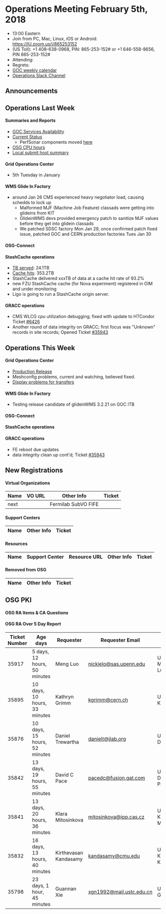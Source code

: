 # Operations Meeting February 5th, 2018
   * 13:00 Eastern 
   * Join from PC, Mac, Linux, iOS or Android: https://IU.zoom.us/j/865253152
   * (US Toll): +1 408-638-0968, PIN: 865-253-152# or +1 646-558-8656, PIN 865-253-152#
   * Attending:
   * Regrets:
   * [GOC weekly calendar](http://www.google.com/calendar/embed?src=c1htpcfoe6btrtc7n3uddg8mvs%40group.calendar.google.com&ctz=America/New_York)
   * [Operations Slack Channel](https://opensciencegrid.slack.com/messages/C5GAYBGA0/)

## Announcements
   
## Operations Last Week

#### Summaries and Reports
   * [GOC Services Availability](http://monitor.grid.iu.edu/availability/avail_week_overview.html)
   * [Current Status](http://monitor.grid.iu.edu/availability/production.html)
      * PerfSonar components moved [here](http://monitor.grid.iu.edu/availability/perfsonar.html)
   * [OSG CPU hours](http://tinyurl.com/mf96b88)
   * [Local submit host summary](http://osg-flock.grid.iu.edu/overview/)
   
#### Grid Operations Center
   * 5th Tuesday in January
   
#### WMS Glide In Factory
   * around Jan 26 CMS experienced heavy negotiator load, causing schedds to lock up
      * Malformed MJF (Machine Job Feature) classads were getting into glideins from KIT
      * GlideinWMS devs provided emergency patch to sanitize MJF values before they get into glidein classads
      * We patched SDSC factory Mon Jan 29, once confirmed patch fixed issue, patched GOC and CERN production factories Tues Jan 30 

#### OSG-Connect
 
#### StashCache operations
   * [TB served](http://tinyurl.com/ydaereyo): 24.1TB
   * [Cache hits](http://tinyurl.com/ydaereyo): 353.2TB 
   * StashCache delivered xxxTB of data at a cache hit rate of 93.2%
   * new FZU StashCache cache (for Nova experiment) registered in OIM and under monitoring
   * Ligo is going to run a StashCache origin server.
   
####  GRACC operations
   * CMS WLCG cpu utilization debugging; fixed with update to HTCondor Ticket [#6426](https://htcondor-wiki.cs.wisc.edu/index.cgi/tktview?tn=6426)
   * Another round of data integrity on GRACC; first focus was "Unknown" records in site records; Opened Ticket [#35943](https://ticket.grid.iu.edu/35943)

## Operations This Week
   
#### Grid Operations Center
   * [Production Release](http://osggoc.blogspot.com/2018/01/operations-service-update-tuesday_30.html)
   * Meshconfig problems, current and watching, believed fixed.
   * [Display problems for transfers](https://ticket.grid.iu.edu/35731)
   
#### WMS Glide In Factory
   * Testing release candidate of glideinWMS 3.2.21 on GOC ITB
   
#### OSG-Connect 
   
#### StashCache operations

#### GRACC operations
   * FE reboot due updates
   * data integrity clean up cont'd; Ticket [#35943](https://ticket.grid.iu.edu/35943)

## New Registrations

#### Virtual Organizations
| Name | VO URL | Other Info | Ticket |
| ---- | ------ | ---------- | ------ |
| next | | Fermilab SubVO FIFE |

#### Support Centers
| Name | Other Info | Ticket |
| ---- | ---------- | ------ |

#### Resources
| Name | Support Center | Resource URL | Other Info | Ticket |
| ---- | -------------- | ------------ | ---------- | ------ |


#### Removed from OSG
| Name | Other Info | Ticket |
| ---- | ---------- | ------ |

## OSG PKI

#### OSG RA Items & CA Questions

#### OSG RA Over 5 Day Report
| Ticket Number	|Age days	|Requester	|Requester Email		|Request |
| --------- | ------- | --------- | ----------------- | ------ |
| 35917 | 5 days, 12 hours, 50 minutes | Meng Luo | nickielo@sas.upenn.edu |User Certificate Request for Meng Luo(VO:snoplus.snolab.ca) |
| 35895 | 10 days, 10 hours, 33 minutes | Kathryn Grimm | kgrimm@cern.ch | User Certificate Request for Kathryn Grimm(VO:SLAC) |
| 35876 | 10 days, 15 hours, 52 minutes | Daniel Trewartha | danielt@jlab.org |  User Certificate Request for Daniel Trewartha(VO:Gluex) |
| 35842 |  13 days, 19 hours, 55 minutes | David C Pace | pacedc@fusion.gat.com | User Certificate Request for David C Pace(VO:FusionGrid) |
| 35841 | 13 days, 20 hours, 36 minutes | Klara Mitosinkova | mitosinkova@ipp.cas.cz | User Certificate Request for Klara Mitosinkova(VO:FusionGrid) |
| 35832 | 16 days, 13 hours, 40 minutes | Kirthevasan Kandasamy | kandasamy@cmu.edu | User Certificate Request for Kirthevasan Kandasamy(VO:FusionGrid) |
| 35798 |23 days, 1 hour, 45 minutes | Guannan Xie | xgn1992@mail.ustc.edu.cn | User Certificate Request for Guannan Xie(VO:BNL) |
